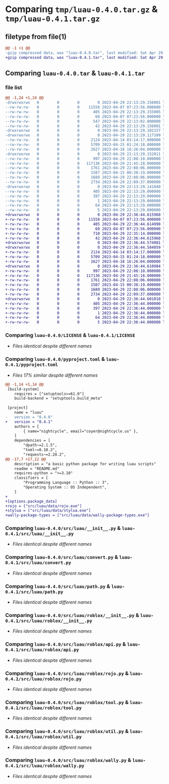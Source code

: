 # Comparing `tmp/luau-0.4.0.tar.gz` & `tmp/luau-0.4.1.tar.gz`

## filetype from file(1)

```diff
@@ -1 +1 @@
-gzip compressed data, was "luau-0.4.0.tar", last modified: Sat Apr 29 22:13:29 2023, max compression
+gzip compressed data, was "luau-0.4.1.tar", last modified: Sat Apr 29 22:36:44 2023, max compression
```

## Comparing `luau-0.4.0.tar` & `luau-0.4.1.tar`

### file list

```diff
@@ -1,24 +1,24 @@
-drwxrwxrwx   0        0        0        0 2023-04-29 22:13:29.156001 luau-0.4.0/
--rw-rw-rw-   0        0        0    11558 2023-04-07 07:23:56.000000 luau-0.4.0/LICENSE
--rw-rw-rw-   0        0        0      405 2023-04-29 22:13:29.155005 luau-0.4.0/PKG-INFO
--rw-rw-rw-   0        0        0       60 2023-04-07 07:23:56.000000 luau-0.4.0/README.md
--rw-rw-rw-   0        0        0      547 2023-04-29 22:13:02.000000 luau-0.4.0/pyproject.toml
--rw-rw-rw-   0        0        0       42 2023-04-29 22:13:29.156001 luau-0.4.0/setup.cfg
-drwxrwxrwx   0        0        0        0 2023-04-29 22:13:29.102157 luau-0.4.0/src/
-drwxrwxrwx   0        0        0        0 2023-04-29 22:13:29.117109 luau-0.4.0/src/luau/
--rw-rw-rw-   0        0        0     2124 2023-04-14 03:14:17.000000 luau-0.4.0/src/luau/__init__.py
--rw-rw-rw-   0        0        0     5709 2023-04-15 01:24:18.000000 luau-0.4.0/src/luau/convert.py
--rw-rw-rw-   0        0        0     2627 2023-04-18 16:26:04.000000 luau-0.4.0/src/luau/path.py
-drwxrwxrwx   0        0        0        0 2023-04-29 22:13:29.152011 luau-0.4.0/src/luau/roblox/
--rw-rw-rw-   0        0        0      997 2023-04-29 22:08:10.000000 luau-0.4.0/src/luau/roblox/__init__.py
--rw-rw-rw-   0        0        0   117136 2023-04-29 21:45:18.000000 luau-0.4.0/src/luau/roblox/api.py
--rw-rw-rw-   0        0        0     1761 2023-04-29 22:08:06.000000 luau-0.4.0/src/luau/roblox/rojo.py
--rw-rw-rw-   0        0        0     1587 2023-04-15 00:38:19.000000 luau-0.4.0/src/luau/roblox/tool.py
--rw-rw-rw-   0        0        0     1689 2023-04-29 22:08:06.000000 luau-0.4.0/src/luau/roblox/util.py
--rw-rw-rw-   0        0        0     2734 2023-04-29 22:09:37.000000 luau-0.4.0/src/luau/roblox/wally.py
-drwxrwxrwx   0        0        0        0 2023-04-29 22:13:29.141040 luau-0.4.0/src/luau.egg-info/
--rw-rw-rw-   0        0        0      405 2023-04-29 22:13:29.000000 luau-0.4.0/src/luau.egg-info/PKG-INFO
--rw-rw-rw-   0        0        0      397 2023-04-29 22:13:29.000000 luau-0.4.0/src/luau.egg-info/SOURCES.txt
--rw-rw-rw-   0        0        0        1 2023-04-29 22:13:29.000000 luau-0.4.0/src/luau.egg-info/dependency_links.txt
--rw-rw-rw-   0        0        0       64 2023-04-29 22:13:29.000000 luau-0.4.0/src/luau.egg-info/requires.txt
--rw-rw-rw-   0        0        0        5 2023-04-29 22:13:29.000000 luau-0.4.0/src/luau.egg-info/top_level.txt
+drwxrwxrwx   0        0        0        0 2023-04-29 22:36:44.615968 luau-0.4.1/
+-rw-rw-rw-   0        0        0    11558 2023-04-07 07:23:56.000000 luau-0.4.1/LICENSE
+-rw-rw-rw-   0        0        0      405 2023-04-29 22:36:44.614998 luau-0.4.1/PKG-INFO
+-rw-rw-rw-   0        0        0       60 2023-04-07 07:23:56.000000 luau-0.4.1/README.md
+-rw-rw-rw-   0        0        0      710 2023-04-29 22:35:14.000000 luau-0.4.1/pyproject.toml
+-rw-rw-rw-   0        0        0       42 2023-04-29 22:36:44.615968 luau-0.4.1/setup.cfg
+drwxrwxrwx   0        0        0        0 2023-04-29 22:36:44.574081 luau-0.4.1/src/
+drwxrwxrwx   0        0        0        0 2023-04-29 22:36:44.584059 luau-0.4.1/src/luau/
+-rw-rw-rw-   0        0        0     2124 2023-04-14 03:14:17.000000 luau-0.4.1/src/luau/__init__.py
+-rw-rw-rw-   0        0        0     5709 2023-04-15 01:24:18.000000 luau-0.4.1/src/luau/convert.py
+-rw-rw-rw-   0        0        0     2627 2023-04-18 16:26:04.000000 luau-0.4.1/src/luau/path.py
+drwxrwxrwx   0        0        0        0 2023-04-29 22:36:44.610984 luau-0.4.1/src/luau/roblox/
+-rw-rw-rw-   0        0        0      997 2023-04-29 22:08:10.000000 luau-0.4.1/src/luau/roblox/__init__.py
+-rw-rw-rw-   0        0        0   117136 2023-04-29 21:45:18.000000 luau-0.4.1/src/luau/roblox/api.py
+-rw-rw-rw-   0        0        0     1761 2023-04-29 22:08:06.000000 luau-0.4.1/src/luau/roblox/rojo.py
+-rw-rw-rw-   0        0        0     1587 2023-04-15 00:38:19.000000 luau-0.4.1/src/luau/roblox/tool.py
+-rw-rw-rw-   0        0        0     1689 2023-04-29 22:08:06.000000 luau-0.4.1/src/luau/roblox/util.py
+-rw-rw-rw-   0        0        0     2734 2023-04-29 22:09:37.000000 luau-0.4.1/src/luau/roblox/wally.py
+drwxrwxrwx   0        0        0        0 2023-04-29 22:36:44.601010 luau-0.4.1/src/luau.egg-info/
+-rw-rw-rw-   0        0        0      405 2023-04-29 22:36:44.000000 luau-0.4.1/src/luau.egg-info/PKG-INFO
+-rw-rw-rw-   0        0        0      397 2023-04-29 22:36:44.000000 luau-0.4.1/src/luau.egg-info/SOURCES.txt
+-rw-rw-rw-   0        0        0        1 2023-04-29 22:36:44.000000 luau-0.4.1/src/luau.egg-info/dependency_links.txt
+-rw-rw-rw-   0        0        0       64 2023-04-29 22:36:44.000000 luau-0.4.1/src/luau.egg-info/requires.txt
+-rw-rw-rw-   0        0        0        5 2023-04-29 22:36:44.000000 luau-0.4.1/src/luau.egg-info/top_level.txt
```

### Comparing `luau-0.4.0/LICENSE` & `luau-0.4.1/LICENSE`

 * *Files identical despite different names*

### Comparing `luau-0.4.0/pyproject.toml` & `luau-0.4.1/pyproject.toml`

 * *Files 17% similar despite different names*

```diff
@@ -1,14 +1,14 @@
 [build-system]
 	requires = ["setuptools>=61.0"]
 	build-backend = "setuptools.build_meta"
 
 [project]
 	name = "luau"
-	version = "0.4.0"
+	version = "0.4.1"
 	authors = [
 		{ name="nightcycle", email="coyer@nightcycle.us" },
 	]
 	dependencies = [
 		"dpath~=2.1.5",
 		"toml~=0.10.2",
 		"requests~=2.28.2",
@@ -17,7 +17,12 @@
 	description = "a basic python package for writing luau scripts"
 	readme = "README.md"
 	requires-python = ">=3.10"
 	classifiers = [
 		"Programming Language :: Python :: 3",
 		"Operating System :: OS Independent",
 	]
+
+[options.package_data]
+rojo = ["src/luau/data/rojo.exe"]
+stylua = ["src/luau/data/stylua.exe"]
+wally-package-types = ["src/luau/data/wally-package-types.exe"]
```

### Comparing `luau-0.4.0/src/luau/__init__.py` & `luau-0.4.1/src/luau/__init__.py`

 * *Files identical despite different names*

### Comparing `luau-0.4.0/src/luau/convert.py` & `luau-0.4.1/src/luau/convert.py`

 * *Files identical despite different names*

### Comparing `luau-0.4.0/src/luau/path.py` & `luau-0.4.1/src/luau/path.py`

 * *Files identical despite different names*

### Comparing `luau-0.4.0/src/luau/roblox/__init__.py` & `luau-0.4.1/src/luau/roblox/__init__.py`

 * *Files identical despite different names*

### Comparing `luau-0.4.0/src/luau/roblox/api.py` & `luau-0.4.1/src/luau/roblox/api.py`

 * *Files identical despite different names*

### Comparing `luau-0.4.0/src/luau/roblox/rojo.py` & `luau-0.4.1/src/luau/roblox/rojo.py`

 * *Files identical despite different names*

### Comparing `luau-0.4.0/src/luau/roblox/tool.py` & `luau-0.4.1/src/luau/roblox/tool.py`

 * *Files identical despite different names*

### Comparing `luau-0.4.0/src/luau/roblox/util.py` & `luau-0.4.1/src/luau/roblox/util.py`

 * *Files identical despite different names*

### Comparing `luau-0.4.0/src/luau/roblox/wally.py` & `luau-0.4.1/src/luau/roblox/wally.py`

 * *Files identical despite different names*

